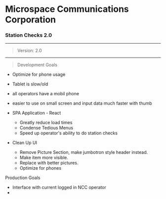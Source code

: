 # Microspace Communications Corporation

### Station Checks 2.0

---

> Version: 2.0

---

> Development Goals

-  Optimize for phone usage

-  Tablet is slow/old
-  all operators have a mobil phone
-  easier to use on small screen and input data much faster with thumb
-  SPA Application - React
   -  Greatly reduce load times
   -  Condense Tedious Menus
   -  Speed up operator's ability to do station checks
-  Clean Up UI
   -  Remove Picture Section, make jumbotron style header instead.
   -  Make item more visible.
   -  Replace with better pictures.
   -  Optimize for phones

Production Goals

-  Interface with current logged in NCC operator
-
